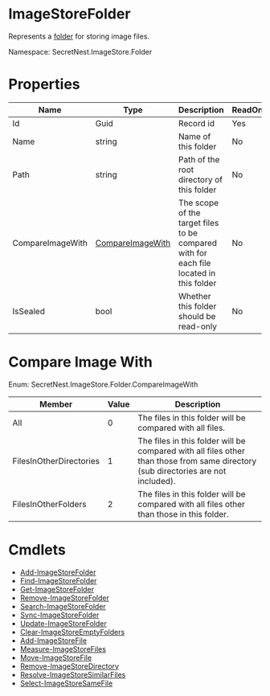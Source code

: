 # ImageStoreFolder
Represents a [folder](../concept/Folder.md) for storing image files.

Namespace: SecretNest.ImageStore.Folder

# Properties
|Name|Type|Description|ReadOnly|
|---|---|---|---|
|Id|Guid|Record id|Yes|
|Name|string|Name of this folder|No|
|Path|string|Path of the root directory of this folder|No|
|CompareImageWith|[CompareImageWith](#Compare-Image-With)|The scope of the target files to be compared with for each file located in this folder|No|
|IsSealed|bool|Whether this folder should be read-only|No|

# Compare Image With
Enum: SecretNest.ImageStore.Folder.CompareImageWith

|Member|Value|Description|
|---|---|---|
|All|0|The files in this folder will be compared with all files.|
|FilesInOtherDirectories|1|The files in this folder will be compared with all files other than those from same directory (sub directories are not included).|
|FilesInOtherFolders|2|The files in this folder will be compared with all files other than those in this folder.|

# Cmdlets
  * [Add-ImageStoreFolder](../cmdlet/Folder/AddFolder.md)
  * [Find-ImageStoreFolder](../cmdlet/Folder/FindFolder.md)
  * [Get-ImageStoreFolder](../cmdlet/Folder/GetFolder.md)
  * [Remove-ImageStoreFolder](../cmdlet/Folder/RemoveFolder.md)
  * [Search-ImageStoreFolder](../cmdlet/Folder/SearchFolder.md)
  * [Sync-ImageStoreFolder](../cmdlet/Folder/SyncFolder.md)
  * [Update-ImageStoreFolder](../cmdlet/Folder/UpdateFolder.md)
  * [Clear-ImageStoreEmptyFolders](../cmdlet/Folder/ClearEmptyFolders.md)
  * [Add-ImageStoreFile](../cmdlet/File/AddFile.md)
  * [Measure-ImageStoreFiles](../cmdlet/File/MeasureFiles.md)
  * [Move-ImageStoreFile](../cmdlet/File/MoveFile.md)
  * [Remove-ImageStoreDirectory](../cmdlet/File/RemoveDirectory.md)
  * [Resolve-ImageStoreSimilarFiles](../cmdlet/SimilarFile/ResolveSimilarFiles.md) 
  * [Select-ImageStoreSameFile](../cmdlet/SameFile/SelectSameFile.md)